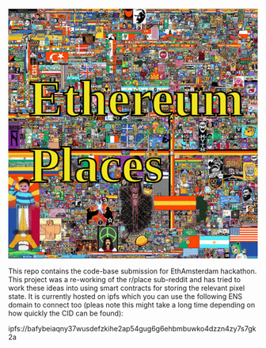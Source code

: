 ![Ethereeum places](images/ethereum-places.png)

This repo contains the code-base submission for EthAmsterdam hackathon. This project was a re-working of the r/place sub-reddit and has tried to work these ideas into using smart contracts for storing the relevant pixel state. It is currently hosted on ipfs which you can use the following ENS domain to connect too (pleas note this might take a long time depending on how quickly the CID can be found):

ipfs://bafybeiaqny37wusdefzkihe2ap54gug6g6ehbmbuwko4dzzn4zy7s7gk2a
